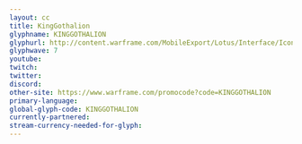 ```yaml
---
layout: cc
title: KingGothalion
glyphname: KINGGOTHALION
glyphurl: http://content.warframe.com/MobileExport/Lotus/Interface/Icons/Player/ContentCreators/KingGothalion.png
glyphwave: 7
youtube: 
twitch: 
twitter: 
discord: 
other-site: https://www.warframe.com/promocode?code=KINGGOTHALION
primary-language: 
global-glyph-code: KINGGOTHALION
currently-partnered: 
stream-currency-needed-for-glyph: 
---
```


